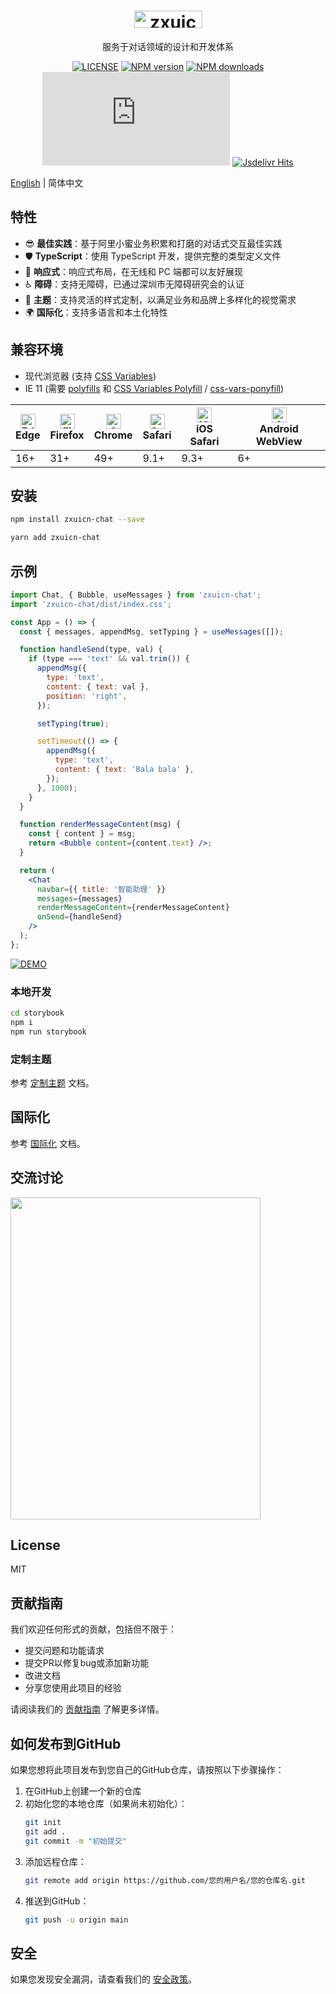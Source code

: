 <h1 align="center">
  <a href="https://zxuicn.io/">
    <img width="109" height="28" src="https://gw.alicdn.com/tfs/TB1uYH4QoY1gK0jSZFMXXaWcVXa-218-56.svg" alt="zxuicn">
  </a>
</h1>

<p align="center">服务于对话领域的设计和开发体系</p>


<div align="center">

[![LICENSE](https://img.shields.io/npm/l/zxuicn-chat?style=flat-square)](https://github.com/alibaba/zxuicn/blob/master/LICENSE)
[![NPM version](https://img.shields.io/npm/v/zxuicn-chat?style=flat-square)](https://www.npmjs.com/package/zxuicn-chat)
[![NPM downloads](https://img.shields.io/npm/dm/zxuicn-chat?style=flat-square)](https://www.npmjs.com/package/zxuicn-chat)
[![Gzip Size](https://img.badgesize.io/https://unpkg.com/zxuicn-chat@0.1.0/dist/index.js?compression=gzip)](https://unpkg.com/zxuicn-chat@0.1.0/dist/index.js)
[![Jsdelivr Hits](https://img.shields.io/jsdelivr/npm/hm/zxuicn-chat?style=flat-square)](https://cdn.jsdelivr.net/npm/zxuicn-chat)

</div>

[English](./README.md) | 简体中文

## 特性

- 😎 **最佳实践**：基于阿里小蜜业务积累和打磨的对话式交互最佳实践
- 🛡 **TypeScript**：使用 TypeScript 开发，提供完整的类型定义文件
- 📱 **响应式**：响应式布局，在无线和 PC 端都可以友好展现
- ♿ **障碍**：支持无障碍，已通过深圳市无障碍研究会的认证
- 🎨 **主题**：支持灵活的样式定制，以满足业务和品牌上多样化的视觉需求
- 🌍 **国际化**：支持多语言和本土化特性

## 兼容环境

- 现代浏览器 (支持 [CSS Variables](https://caniuse.com/css-variables))
- IE 11 (需要 [polyfills](https://stackoverflow.com/questions/57020976/polyfills-in-2019-for-ie11) 和 [CSS Variables Polyfill](https://github.com/nuxodin/ie11CustomProperties) / [css-vars-ponyfill](https://github.com/jhildenbiddle/css-vars-ponyfill))

| <img src="https://raw.githubusercontent.com/alrra/browser-logos/master/src/edge/edge_48x48.png" alt="Edge" width="24px" height="24px" /><br>Edge | <img src="https://raw.githubusercontent.com/alrra/browser-logos/master/src/firefox/firefox_48x48.png" alt="Firefox" width="24px" height="24px" /><br>Firefox | <img src="https://raw.githubusercontent.com/alrra/browser-logos/master/src/chrome/chrome_48x48.png" alt="Chrome" width="24px" height="24px" /><br>Chrome | <img src="https://raw.githubusercontent.com/alrra/browser-logos/master/src/safari/safari_48x48.png" alt="Safari" width="24px" height="24px" /><br>Safari | <img src="https://raw.githubusercontent.com/alrra/browser-logos/master/src/safari-ios/safari-ios_48x48.png" alt="iOS Safari" width="24px" height="24px" /><br>iOS Safari | <img src="https://raw.githubusercontent.com/alrra/browser-logos/master/src/android-webview/android-webview_48x48.png" alt="Android WebView" width="24px" height="24px" /><br>Android WebView |
| --- | --- | --- | --- | --- | --- |
| 16+ | 31+ | 49+ | 9.1+ | 9.3+ | 6+ |

## 安装

```bash
npm install zxuicn-chat --save
```

```bash
yarn add zxuicn-chat
```

## 示例

```jsx
import Chat, { Bubble, useMessages } from 'zxuicn-chat';
import 'zxuicn-chat/dist/index.css';

const App = () => {
  const { messages, appendMsg, setTyping } = useMessages([]);

  function handleSend(type, val) {
    if (type === 'text' && val.trim()) {
      appendMsg({
        type: 'text',
        content: { text: val },
        position: 'right',
      });

      setTyping(true);

      setTimeout(() => {
        appendMsg({
          type: 'text',
          content: { text: 'Bala bala' },
        });
      }, 1000);
    }
  }

  function renderMessageContent(msg) {
    const { content } = msg;
    return <Bubble content={content.text} />;
  }

  return (
    <Chat
      navbar={{ title: '智能助理' }}
      messages={messages}
      renderMessageContent={renderMessageContent}
      onSend={handleSend}
    />
  );
};
```

[![DEMO](https://codesandbox.io/static/img/play-codesandbox.svg)](https://codesandbox.io/s/zxuicn-demo-o6n3z?fontsize=14&hidenavigation=1&theme=dark)

### 本地开发

```bash
cd storybook
npm i
npm run storybook
```

### 定制主题

参考 [定制主题](https://zxuicn.io/docs/customize-theme) 文档。

## 国际化

参考 [国际化](https://zxuicn.io/docs/i18n) 文档。

## 交流讨论

<img width="400" height="515" src="https://img.alicdn.com/imgextra/i2/O1CN01yO0rNg1ZDKHKIulc8_!!6000000003160-0-tps-828-1068.jpg">

## License

MIT

## 贡献指南

我们欢迎任何形式的贡献，包括但不限于：

- 提交问题和功能请求
- 提交PR以修复bug或添加新功能
- 改进文档
- 分享您使用此项目的经验

请阅读我们的 [贡献指南](./CONTRIBUTING.md) 了解更多详情。

## 如何发布到GitHub

如果您想将此项目发布到您自己的GitHub仓库，请按照以下步骤操作：

1. 在GitHub上创建一个新的仓库
2. 初始化您的本地仓库（如果尚未初始化）：
   ```bash
   git init
   git add .
   git commit -m "初始提交"
   ```
3. 添加远程仓库：
   ```bash
   git remote add origin https://github.com/您的用户名/您的仓库名.git
   ```
4. 推送到GitHub：
   ```bash
   git push -u origin main
   ```

## 安全

如果您发现安全漏洞，请查看我们的 [安全政策](./SECURITY.md)。
